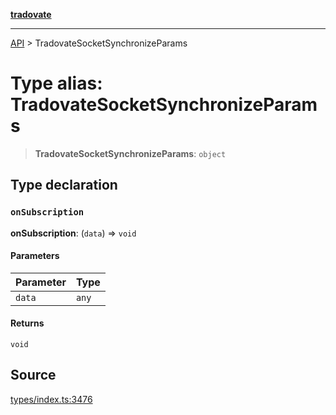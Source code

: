 [**tradovate**](../README.md)

***

[API](../API.md) > TradovateSocketSynchronizeParams

# Type alias: TradovateSocketSynchronizeParams

> **TradovateSocketSynchronizeParams**: `object`

## Type declaration

### `onSubscription`

**onSubscription**: (`data`) => `void`

#### Parameters

| Parameter | Type |
| :------ | :------ |
| `data` | `any` |

#### Returns

`void`

## Source

[types/index.ts:3476](https://github.com/cgilly2fast/tradovate-typescript/blob/b1caea5/src/types/index.ts#L3476)
